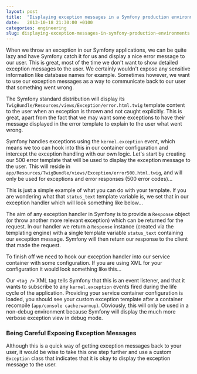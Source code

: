 ```yaml
---
layout: post
title:  "Displaying exception messages in a Symfony production environment"
date:   2013-10-18 21:30:00 +0100
categories: engineering
slug: displaying-exception-messages-in-symfony-production-environments
---
```


When we throw an exception in our Symfony applications, we can be quite lazy and have Symfony catch it for us and
display a nice error message to our user. This is great, most of the time we don't want to show detailed exception
messages to the user. We certainly wouldn't expose any sensitive information like database names for example. Sometimes
however, we want to use our exception messages as a way to communicate back to our user that something went wrong.

The Symfony standard distribution will display its `TwigBundle/Resources/views/Exception/error.html.twig` template
content to the user when an exception is thrown and not caught explicitly. This is great, apart from the fact that we
may want some exceptions to have their message displayed in the error template to explain to the user what went wrong.

Symfony handles exceptions using the `kernel.exception` event, which means we too can hook into this in our container
configuration and intercept the exception handling with our own logic. Let's start by creating our 500 error template
that will be used to display the exception message to the user. This will reside in
`app/Resources/TwigBundle/views/Exception/error500.html.twig`, and will only be used for exceptions and error responses
(500 error codes)...

<script src="https://gist.github.com/jameshalsall/042266654e4952a5d737.js"></script>

This is just a simple example of what you can do with your template. If you are wondering what that `status_text`
template variable is, we set that in our exception handler which will look something like below...

<script src="https://gist.github.com/jameshalsall/017ee68b95fb0e880304.js"></script>

The aim of any exception handler in Symfony is to provide a `Response` object (or throw another more relevant exception)
which can be returned for the request. In our handler we return a `Response` instance (created via the templating
engine) with a single template variable `status_text` containing our exception message. Symfony will then return our 
response to the client that made the request.

To finish off we need to hook our exception handler into our service container with some configuration. If you are using
XML for your configuration it would look something like this...

<script src="https://gist.github.com/jameshalsall/a37a19dcbe336976f843.js"></script>

Our `<tag />` XML tag tells Symfony that this is an event listener, and that it wants to subscribe to any
`kernel.exception` events fired during the life cycle of the application. Providing your service container configuration
is loaded, you should see your custom exception template after a container recompile (`app/console cache:warmup`).
Obviously, this will only be used in a non-debug environment because Symfony will display the much more verbose
exception view in debug mode.

### Being Careful Exposing Exception Messages

Although this is a quick way of getting exception messages back to your user, it would be wise to take this one step 
further and use a custom `Exception` class that indicates that it is okay to display the exception message to the user.
